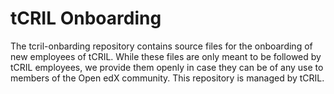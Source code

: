 # tCRIL Onboarding
The tcril-onbarding repository contains source files for the onboarding of new employees of tCRIL. While these files are only meant to be followed by tCRIL employees, we provide them openly in case they can be of any use to members of the Open edX community. This repository is managed by tCRIL.
